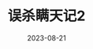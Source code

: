 ---
layout: page
title: 误杀瞒天记2
description: >
   编剧很牛。
category: 剧集
img: assets/img/movie/2023/wu_sha_man_tian_ji_2.webp
star: 5
date: 2023-08-21
---